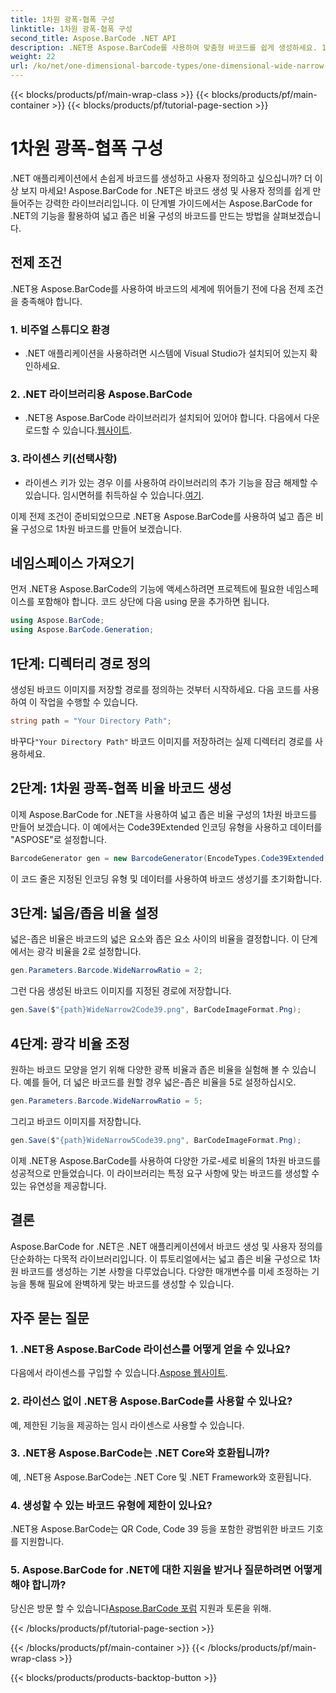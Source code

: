 ```yaml
---
title: 1차원 광폭-협폭 구성
linktitle: 1차원 광폭-협폭 구성
second_title: Aspose.BarCode .NET API
description: .NET용 Aspose.BarCode를 사용하여 맞춤형 바코드를 쉽게 생성하세요. 1차원 광폭-협폭 비율 구성을 위한 단계별 가이드입니다.
weight: 22
url: /ko/net/one-dimensional-barcode-types/one-dimensional-wide-narrow-ratio-configuration/
---
```


{{< blocks/products/pf/main-wrap-class >}}
{{< blocks/products/pf/main-container >}}
{{< blocks/products/pf/tutorial-page-section >}}

# 1차원 광폭-협폭 구성


.NET 애플리케이션에서 손쉽게 바코드를 생성하고 사용자 정의하고 싶으십니까? 더 이상 보지 마세요! Aspose.BarCode for .NET은 바코드 생성 및 사용자 정의를 쉽게 만들어주는 강력한 라이브러리입니다. 이 단계별 가이드에서는 Aspose.BarCode for .NET의 기능을 활용하여 넓고 좁은 비율 구성의 바코드를 만드는 방법을 살펴보겠습니다.

## 전제 조건

.NET용 Aspose.BarCode를 사용하여 바코드의 세계에 뛰어들기 전에 다음 전제 조건을 충족해야 합니다.

### 1. 비주얼 스튜디오 환경
   - .NET 애플리케이션을 사용하려면 시스템에 Visual Studio가 설치되어 있는지 확인하세요.
   
### 2. .NET 라이브러리용 Aspose.BarCode
   -  .NET용 Aspose.BarCode 라이브러리가 설치되어 있어야 합니다. 다음에서 다운로드할 수 있습니다.[웹사이트](https://releases.aspose.com/barcode/net/).

### 3. 라이센스 키(선택사항)
   -  라이센스 키가 있는 경우 이를 사용하여 라이브러리의 추가 기능을 잠금 해제할 수 있습니다. 임시면허를 취득하실 수 있습니다.[여기](https://purchase.aspose.com/temporary-license/).

이제 전제 조건이 준비되었으므로 .NET용 Aspose.BarCode를 사용하여 넓고 좁은 비율 구성으로 1차원 바코드를 만들어 보겠습니다.

## 네임스페이스 가져오기

먼저 .NET용 Aspose.BarCode의 기능에 액세스하려면 프로젝트에 필요한 네임스페이스를 포함해야 합니다. 코드 상단에 다음 using 문을 추가하면 됩니다.

```csharp
using Aspose.BarCode;
using Aspose.BarCode.Generation;
```

## 1단계: 디렉터리 경로 정의

생성된 바코드 이미지를 저장할 경로를 정의하는 것부터 시작하세요. 다음 코드를 사용하여 이 작업을 수행할 수 있습니다.

```csharp
string path = "Your Directory Path";
```

 바꾸다`"Your Directory Path"` 바코드 이미지를 저장하려는 실제 디렉터리 경로를 사용하세요.

## 2단계: 1차원 광폭-협폭 비율 바코드 생성

이제 Aspose.BarCode for .NET을 사용하여 넓고 좁은 비율 구성의 1차원 바코드를 만들어 보겠습니다. 이 예에서는 Code39Extended 인코딩 유형을 사용하고 데이터를 "ASPOSE"로 설정합니다.

```csharp
BarcodeGenerator gen = new BarcodeGenerator(EncodeTypes.Code39Extended, "ASPOSE");
```

이 코드 줄은 지정된 인코딩 유형 및 데이터를 사용하여 바코드 생성기를 초기화합니다.

## 3단계: 넓음/좁음 비율 설정

넓은-좁은 비율은 바코드의 넓은 요소와 좁은 요소 사이의 비율을 결정합니다. 이 단계에서는 광각 비율을 2로 설정합니다.

```csharp
gen.Parameters.Barcode.WideNarrowRatio = 2;
```

그런 다음 생성된 바코드 이미지를 지정된 경로에 저장합니다.

```csharp
gen.Save($"{path}WideNarrow2Code39.png", BarCodeImageFormat.Png);
```

## 4단계: 광각 비율 조정

원하는 바코드 모양을 얻기 위해 다양한 광폭 비율과 좁은 비율을 실험해 볼 수 있습니다. 예를 들어, 더 넓은 바코드를 원할 경우 넓은-좁은 비율을 5로 설정하십시오.

```csharp
gen.Parameters.Barcode.WideNarrowRatio = 5;
```

그리고 바코드 이미지를 저장합니다.

```csharp
gen.Save($"{path}WideNarrow5Code39.png", BarCodeImageFormat.Png);
```

이제 .NET용 Aspose.BarCode를 사용하여 다양한 가로-세로 비율의 1차원 바코드를 성공적으로 만들었습니다. 이 라이브러리는 특정 요구 사항에 맞는 바코드를 생성할 수 있는 유연성을 제공합니다.

## 결론

Aspose.BarCode for .NET은 .NET 애플리케이션에서 바코드 생성 및 사용자 정의를 단순화하는 다목적 라이브러리입니다. 이 튜토리얼에서는 넓고 좁은 비율 구성으로 1차원 바코드를 생성하는 기본 사항을 다루었습니다. 다양한 매개변수를 미세 조정하는 기능을 통해 필요에 완벽하게 맞는 바코드를 생성할 수 있습니다.

## 자주 묻는 질문

### 1. .NET용 Aspose.BarCode 라이선스를 어떻게 얻을 수 있나요?
 다음에서 라이센스를 구입할 수 있습니다.[Aspose 웹사이트](https://purchase.aspose.com/buy).

### 2. 라이선스 없이 .NET용 Aspose.BarCode를 사용할 수 있나요?
예, 제한된 기능을 제공하는 임시 라이센스로 사용할 수 있습니다.

### 3. .NET용 Aspose.BarCode는 .NET Core와 호환됩니까?
예, .NET용 Aspose.BarCode는 .NET Core 및 .NET Framework와 호환됩니다.

### 4. 생성할 수 있는 바코드 유형에 제한이 있나요?
.NET용 Aspose.BarCode는 QR Code, Code 39 등을 포함한 광범위한 바코드 기호를 지원합니다.

### 5. Aspose.BarCode for .NET에 대한 지원을 받거나 질문하려면 어떻게 해야 합니까?
 당신은 방문 할 수 있습니다[Aspose.BarCode 포럼](https://forum.aspose.com/c/barcode/13) 지원과 토론을 위해.

{{< /blocks/products/pf/tutorial-page-section >}}

{{< /blocks/products/pf/main-container >}}
{{< /blocks/products/pf/main-wrap-class >}}

{{< blocks/products/products-backtop-button >}}
